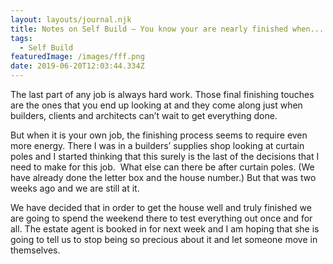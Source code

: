 ```yaml
---
layout: layouts/journal.njk
title: Notes on Self Build – You know your are nearly finished when...
tags:
  - Self Build
featuredImage: /images/fff.png
date: 2019-06-20T12:03:44.334Z
---
```

The last part of any job is always hard work. Those final finishing touches are the ones that you end up looking at and they come along just when builders, clients and architects can’t wait to get everything done.

But when it is your own job, the finishing process seems to require even more energy. There I was in a builders’ supplies shop looking at curtain poles and I started thinking that this surely is the last of the decisions that I need to make for this job.  What else can there be after curtain poles. (We have already done the letter box and the house number.) But that was two weeks ago and we are still at it.

We have decided that in order to get the house well and truly finished we are going to spend the weekend there to test everything out once and for all. The estate agent is booked in for next week and I am hoping that she is going to tell us to stop being so precious about it and let someone move in themselves.